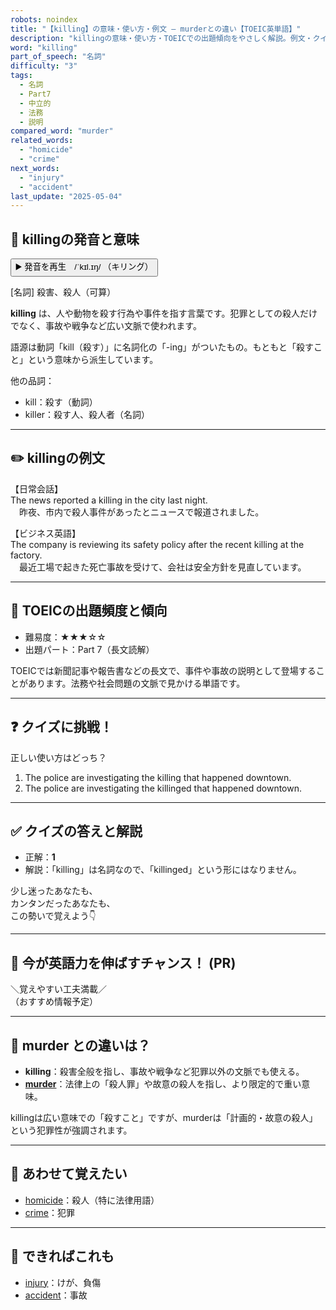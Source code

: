 ```yaml
---
robots: noindex
title: "【killing】の意味・使い方・例文 ― murderとの違い【TOEIC英単語】"
description: "killingの意味・使い方・TOEICでの出題傾向をやさしく解説。例文・クイズ付きでmurderとの違いもわかりやすく学べます。"
word: "killing"
part_of_speech: "名詞"
difficulty: "3"
tags:
  - 名詞
  - Part7
  - 中立的
  - 法務
  - 説明
compared_word: "murder"
related_words:
  - "homicide"
  - "crime"
next_words:
  - "injury"
  - "accident"
last_update: "2025-05-04"
---
```


## 🔰 killingの発音と意味

<button class="play-audio" onclick="playTTS('killing')">
  <span class="play-audio-main">
    ▶️ 発音を再生　/ˈkɪl.ɪŋ/
  </span>
  <span class="play-audio-sub">
    （キリング）
  </span>
</button>

[名詞] 殺害、殺人（可算）

**killing** は、人や動物を殺す行為や事件を指す言葉です。犯罪としての殺人だけでなく、事故や戦争など広い文脈で使われます。

語源は動詞「kill（殺す）」に名詞化の「-ing」がついたもの。もともと「殺すこと」という意味から派生しています。

他の品詞：  
- kill：殺す（動詞）
- killer：殺す人、殺人者（名詞）

---

## ✏️ killingの例文

【日常会話】  
The news reported a killing in the city last night.  
　昨夜、市内で殺人事件があったとニュースで報道されました。

【ビジネス英語】  
The company is reviewing its safety policy after the recent killing at the factory.  
　最近工場で起きた死亡事故を受けて、会社は安全方針を見直しています。

---

## 🎯 TOEICの出題頻度と傾向

- 難易度：★★★☆☆
- 出題パート：Part 7（長文読解）

TOEICでは新聞記事や報告書などの長文で、事件や事故の説明として登場することがあります。法務や社会問題の文脈で見かける単語です。

---

## ❓ クイズに挑戦！

正しい使い方はどっち？

1. The police are investigating the killing that happened downtown.  
2. The police are investigating the killinged that happened downtown.

---

## ✅ クイズの答えと解説

- 正解：**1**
- 解説：「killing」は名詞なので、「killinged」という形にはなりません。

少し迷ったあなたも、  
カンタンだったあなたも、  
この勢いで覚えよう👇️

---

## 🚀 今が英語力を伸ばすチャンス！ (PR)

<div class="info-center">
＼覚えやすい工夫満載／<br>  
（おすすめ情報予定）
</div>

---

## 🤔  murder との違いは？

- **killing**：殺害全般を指し、事故や戦争など犯罪以外の文脈でも使える。
- **[murder](/word/murder)**：法律上の「殺人罪」や故意の殺人を指し、より限定的で重い意味。

killingは広い意味での「殺すこと」ですが、murderは「計画的・故意の殺人」という犯罪性が強調されます。

---

## 🧩 あわせて覚えたい

- [homicide](/word/homicide)：殺人（特に法律用語）
- [crime](/word/crime)：犯罪

---

## 📖 できればこれも

- [injury](/word/injury)：けが、負傷
- [accident](/word/accident)：事故

<!-- cvid: aid02_bid29 -->
